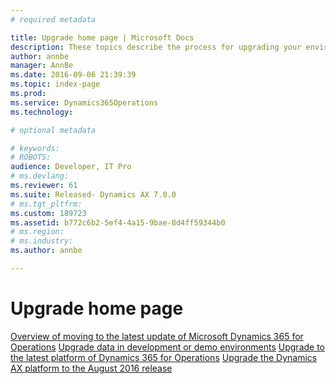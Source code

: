 ```yaml
---
# required metadata

title: Upgrade home page | Microsoft Docs
description: These topics describe the process for upgrading your environment and data.
author: annbe
manager: AnnBe
ms.date: 2016-09-06 21:39:39
ms.topic: index-page
ms.prod: 
ms.service: Dynamics365Operations
ms.technology: 

# optional metadata

# keywords: 
# ROBOTS: 
audience: Developer, IT Pro
# ms.devlang: 
ms.reviewer: 61
ms.suite: Released- Dynamics AX 7.0.0
# ms.tgt_pltfrm: 
ms.custom: 189723
ms.assetid: b772c6b2-5ef4-4a15-9bae-8d4ff59344b0
# ms.region: 
# ms.industry: 
ms.author: annbe

---
```


# Upgrade home page

[Overview of moving to the latest update of Microsoft Dynamics 365 for Operations](http://ax.help.dynamics.com/en/wiki/process-for-upgrading-to-the-latest-dynamics-ax-update/) [Upgrade data in development or demo environments](http://ax.help.dynamics.com/en/wiki/process-for-upgrading-ax-data-to-the-latest-dynamics-ax-update/) [Upgrade to the latest platform of Dynamics 365 for Operations](http://ax.help.dynamics.com/en/wiki/upgrade-latest-platform-update) [Upgrade the Dynamics AX platform to the August 2016 release](http://ax.help.dynamics.com/en/wiki/update-the-dynamics-ax-platform-to-the-august-2016-release/)  

